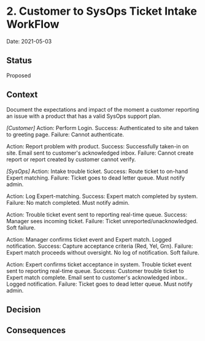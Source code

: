 # 2. Customer to SysOps Ticket Intake WorkFlow

Date: 2021-05-03

## Status

Proposed

## Context

<!-- The issue motivating this decision, and any context that influences or constrains the decision. -->
Document the expectations and impact of the moment a customer reporting an issue with a product that has a valid SysOps support plan.

*[Customer]*
Action: Perform Login.
Success: Authenticated to site and taken to greeting page.
Failure: Cannot authenticate.

Action: Report problem with product.
Success: Successfully taken-in on site. Email sent to customer's acknowledged inbox.
Failure: Cannot create report or report created by customer cannot verify.

*[SysOps]*
Action: Intake trouble ticket.
Success: Route ticket to on-hand Expert matching.
Failure: Ticket goes to dead letter queue. Must notify admin.

Action: Log Expert-matching.
Success: Expert match completed by system.
Failure: No match completed.  Must notify admin.

Action: Trouble ticket event sent to reporting real-time queue.
Success: Manager sees incoming ticket.
Failure: Ticket unreported/unacknowledged. Soft failure.

Action: Manager confirms ticket event and Expert match. Logged notification.
Success: Capture acceptance criteria (Red, Yel, Grn).
Failure: Expert match proceeds without oversight. No log of notification. Soft failure.

Action: Expert confirms ticket acceptance in system. Trouble ticket event sent to reporting real-time queue.
Success: Customer trouble ticket to Expert match complete. Email sent to customer's acknowledged inbox.. Logged notification.
Failure: Ticket goes to dead letter queue. Must notify admin.


## Decision

<!-- The change that we're proposing or have agreed to implement. -->


## Consequences

<!-- What becomes easier or more difficult to do and any risks introduced by the change that will need to be mitigated. -->
